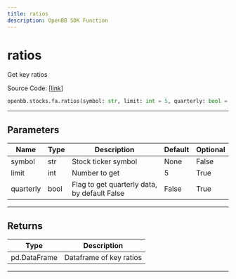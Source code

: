 ```yaml
---
title: ratios
description: OpenBB SDK Function
---
```


# ratios

Get key ratios

Source Code: [[link](https://github.com/OpenBB-finance/OpenBBTerminal/tree/main/openbb_terminal/stocks/fundamental_analysis/fmp_model.py#L463)]

```python
openbb.stocks.fa.ratios(symbol: str, limit: int = 5, quarterly: bool = False)
```

---

## Parameters

| Name | Type | Description | Default | Optional |
| ---- | ---- | ----------- | ------- | -------- |
| symbol | str | Stock ticker symbol | None | False |
| limit | int | Number to get | 5 | True |
| quarterly | bool | Flag to get quarterly data, by default False | False | True |


---

## Returns

| Type | Description |
| ---- | ----------- |
| pd.DataFrame | Dataframe of key ratios |
---

